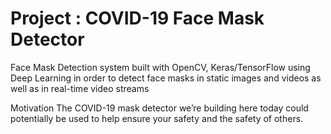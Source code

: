 # Project : COVID-19 Face Mask Detector
Face Mask Detection system built with OpenCV, Keras/TensorFlow using Deep Learning in order to detect face masks in static images and videos as well as in real-time video streams

Motivation
The COVID-19 mask detector we’re building here today could potentially be used to help ensure your safety and the safety of others.

